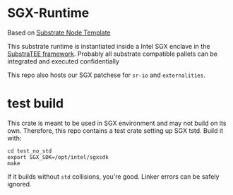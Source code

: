 # SGX-Runtime

Based on [Substrate Node Template](https://github.com/scs/substrate-node-template)

This substrate runtime is instantiated inside a Intel SGX enclave in the [SubstraTEE framework](https://www.substratee.com). Probably all substrate compatible pallets can be integrated and executed confidentially

This repo also hosts our SGX patchese for `sr-io` and `externalities`.

# test build

This crate is meant to be used in SGX environment and may not build on its own.
Therefore, this repo contains a test crate setting up SGX tstd. Build it with:

``` 
cd test_no_std
export SGX_SDK=/opt/intel/sgxsdk
make
```

If it builds without `std` collisions, you're good. Linker errors can be safely ignored.




